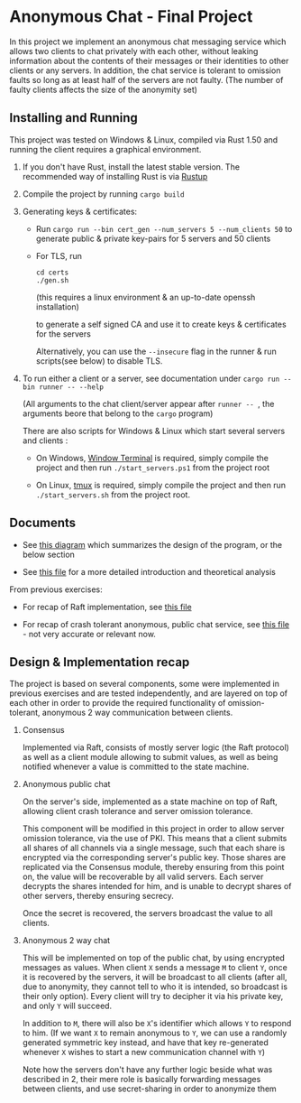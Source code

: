 # Anonymous Chat - Final Project

In this project we implement an anonymous chat messaging service which allows two clients to chat
privately with each other, without leaking information about the contents of their messages or
their identities to other clients or any servers. In addition, the chat service is tolerant to omission faults so long as at least half of the servers are not faulty. (The number of faulty clients affects the size of the anonymity set)


## Installing and Running

This project was tested on Windows & Linux, compiled via Rust 1.50 and running the client requires a graphical environment.

1. If you don't have Rust, install the latest stable version. The recommended way of installing Rust is via [Rustup](https://rustup.rs/)

2. Compile the project by running `cargo build`

3. Generating keys & certificates:
   - Run `cargo run --bin cert_gen --num_servers 5 --num_clients 50` to generate
     public & private key-pairs for 5 servers and 50 clients   
     
   - For TLS, run 
   
     ```shell
     cd certs
     ./gen.sh
     ```

     (this requires a linux environment & an up-to-date openssh installation)

     to generate a self signed CA and use it to create keys & certificates for the servers


     Alternatively, you can use the `--insecure` flag in the runner & run scripts(see below) to disable TLS.

4. To run either a client or a server, see documentation under
   `cargo run --bin runner -- --help`

   (All arguments to the chat client/server appear after `runner -- `, the arguments beore that belong to the `cargo` program)

   There are also scripts for Windows & Linux which start several servers and clients :

   - On Windows,  [Window Terminal](https://www.microsoft.com/en-us/p/windows-terminal/9n0dx20hk701) is required, simply compile the project and then run `./start_servers.ps1` from the project root

   - On Linux, [tmux](https://github.com/tmux/tmux/wiki/Installing) is required, simply compile the project and then run `./start_servers.sh` from the project root.



## Documents

- See [this diagram](DistProjDiagram.pdf) which summarizes the design of
  the program, or the below section

- See [this file](Project.pdf) for a more detailed introduction and
  theoretical analysis

From previous exercises:
   - For recap of Raft implementation, see [this file](src/consensus/README.md)

   - For recap of crash tolerant anonymous, public chat service, see [this file](src/anonymity/README.md) - not very accurate or relevant now.

## Design & Implementation recap

The project is based on several components, some were implemented in previous
exercises and are tested independently, and are layered on top of each other
in order to provide the required functionality of omission-tolerant,
anonymous 2 way communication between clients.

1. Consensus
   
   Implemented via Raft, consists of mostly server logic (the Raft protocol) as well as a client
   module allowing to submit values, as well as being notified whenever a value is committed to the state machine.

2. Anonymous public chat

   On the server's side, implemented as a state machine on top of Raft, allowing client crash tolerance and server omission tolerance. 

   This component will be modified in this project in order to allow server
   omission tolerance, via the use of PKI. This means that a client submits
   all shares of all channels via a single message, such that each share is
   encrypted via the corresponding server's public key. Those shares are
   replicated via the Consensus module, thereby ensuring from this point on,
   the value will be recoverable by all valid servers. Each server decrypts the shares
   intended for him, and is unable to decrypt shares of other servers, thereby ensuring
   secrecy.

   Once the secret is recovered, the servers broadcast the value to all clients.


3. Anonymous 2 way chat

   This will be implemented on top of the public chat, by using encrypted messages as values. When
   client `X` sends a message `M` to client `Y`, once it is recovered by the servers, it will be broadcast
   to all clients (after all, due to anonymity, they cannot tell to who it is intended, so broadcast is their
   only option). Every client will try to decipher it via his private key, and only `Y` will succeed.

   In addition to `M`, there will also be `X`'s identifier which allows `Y` to respond to him.
   (If we want `X` to remain anonymous to `Y`, we can use a randomly generated symmetric key instead, and
   have that key re-generated whenever `X` wishes to start a new communication channel with `Y`)

   Note how the servers don't have any further logic beside what was described in 2, their mere role is basically
   forwarding messages between clients, and use secret-sharing in order to anonymize them
